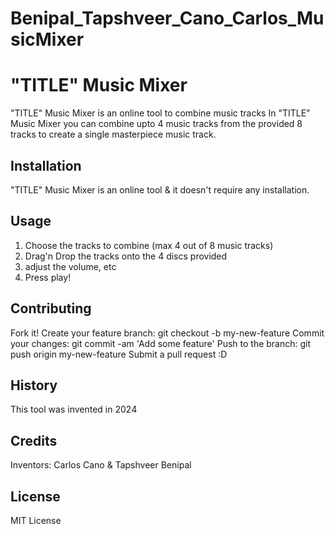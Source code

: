 # Benipal_Tapshveer_Cano_Carlos_MusicMixer

# "TITLE" Music Mixer
"TITLE" Music Mixer is an online tool to combine music tracks In "TITLE" Music Mixer you can combine upto 4 music tracks from the provided 8 tracks to create a single masterpiece music track.

## Installation
"TITLE" Music Mixer is an online tool & it doesn't require any installation.

## Usage
1. Choose the tracks to combine (max 4 out of 8 music tracks)
2. Drag'n Drop the tracks onto the 4 discs provided
3. adjust the volume, etc
4. Press play!

## Contributing
Fork it!
Create your feature branch: git checkout -b my-new-feature
Commit your changes: git commit -am 'Add some feature'
Push to the branch: git push origin my-new-feature
Submit a pull request :D

## History
This tool was invented in 2024

## Credits
Inventors: Carlos Cano & Tapshveer Benipal

## License
MIT License